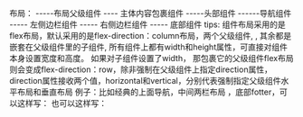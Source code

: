 布局： <le-container></le-container> -----布局父级组件
      <le-main></le-main> ---- 主体内容包裹组件 
      <le-header></leheader>  -----头部组件
      <le-nav></le-nav> ------导航组件
      <le-aside></le-aside> ----- 左侧边栏组件
      <le-article></le-article> ----- 右侧边栏组件
      <le-fotter></le-fotter> ----- 底部组件
tips:  组件布局采用的是flex布局，默认采用的是flex-direction：column布局，两个父级组件,<le-container></le-container>  <le-main></le-main> , 其余都是嵌套在父级组件里的子组件, 所有组件上都有width和height属性，可直接对组件本身设置宽度和高度。
       如果对子组件设置了width， 那包裹它的父级组件flex布局则会变成flex-direction：row，除非强制在父级组件上指定direction属性，direction属性接收两个值，horizontal和vertical，分别代表强制指定父级组件水平布局和垂直布局
       例子：比如经典的上面导航，中间两栏布局 ，底部fotter，可以这样写：
       <le-container>
            <le-header></le-header>
            <le-nav></le-nav>
            <le-main direction="horizontal">
                  <le-aside></le-aside>
                  <le-article></le-article>
            </le-main>
            <le-fotter></le-fotter>
       </le-container>
       也可以这样写：
       <le-container>
            <le-header></le-header>
            <le-nav></le-nav>
            <le-main>
                  <le-aside width="...."></le-aside>
                  <le-article></le-article>
            </le-main>
            <le-fotter></le-fotter>
       </le-container>
